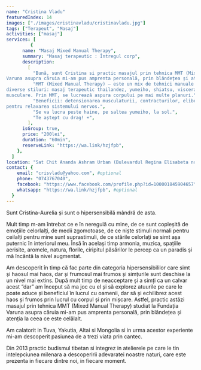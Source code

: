 ```yaml
---
name: "Cristina Vladu"
featuredIndex: 14
images: ["./images/cristinavladu/cristinavladu.jpg"]
tags: ["Terapeut", "Masaj"]
activities: ["masaj"]
services: [
         {
      name: "Masaj Mixed Manual Therapy",
      summary: "Masaj terapeutic : Întregul corp",
      description:
        [
          "Bună, sunt Cristina si practic masajul prin tehnica MMT (Mixed Manual Therapy) studiat la Fundația
Varuna asupra căruia mi-am pus amprenta personală, prin blândețea și atenția la simțuri.",
          "MMT (Mixed Manual Therapy) – este un mix de tehnici manuale terapeutice puse la comun din
diverse stiluri: masaj terapeutic thailandez, yumeiho, shiatsu, visceral, craniosacral, lucrul pe fascii
musculare. Prin MMT, se lucrează aspura corpului pe mai multe planuri.",
          "Beneficii: detensionarea musculaturii, contracturilor, eliberarea energiei stagnante din interior
pentru relaxarea sistemului nervos.",
          "Se va lucra peste haine, pe saltea yumeiho, la sol.",
          "Te aștept cu drag! ☀",
        ],
      isGroup: true,
      price: "200lei",
      duration: "60min",
      reserveLink: "https://wa.link/hzjfpb",
    },
  ]
location: "Sat Chit Ananda Ashram Urban (Bulevardul Regina Elisabeta nr 25,București) / Sambodhi Studio (Str. Popa Rusu 16A, Bucuresti)" #optional
contact: {
    email: "crisvladu@yahoo.com", #optional
    phone: "0743767040",
    facebook: "https://www.facebook.com/profile.php?id=100001845904657", #optional
    whatsapp: "https://wa.link/hzjfpb", #optional
  }
---
```


Sunt Cristina-Aurelia și sunt o hipersensibilă mândră de asta.

Mult timp m-am întrebat ce e în neregulă cu mine, de ce sunt copleșită de emoțiile celorlalți, de medii zgomotoase, de ce niște stimuli normali pentru ceilalți pentru mine sunt suprastimuli, de ce stările celorlați se simt așa puternic în interiorul meu. Însă în același timp armonia, muzica, spațiile aerisite, aromele, natura, florile, ciripitul păsărilor le percep ca un paradis și mă încântă la nivel augmentat.

Am descoperit în timp că fac parte din categoria hipersensibililor care simt și haosul mai haos, dar și frumosul mai frumos și simțurile sunt deschise la un nivel mai extins.
După mult timp de neacceptare și a simți ca un calvar acest “dar” am început să ma joc cu el și să explorez atuurile pe care le poate aduce și beneficiul în lucrul cu oamenii, dar să și echilibrez acest haos și frumos prin lucrul cu corpul și prin mișcare.
Astfel, practic astăzi masajul prin tehnica MMT (Mixed Manual Therapy) studiat la Fundația Varuna asupra căruia mi-am pus amprenta personală, prin blândețea și atenția la ceea ce este celălalt.

Am calatorit in Tuva, Yakutia, Altai si Mongolia si in urma acestor experiente mi-am descoperit pasiunea de a trezi viata prin cantec. 

Din 2013 practic budismul tibetan si integrez in atelierele pe care le tin intelepciunea milenara a descoperirii adevaratei noastre naturi, care este prezenta in fiecare dintre noi, in fiecare moment.

